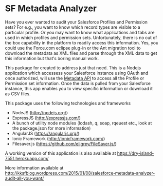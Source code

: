 # SF Metadata Analyzer

Have you ever wanted to audit your Salesforce Profiles and Permission sets? For e.g., you want to know which record types are visible to a particular profile. Or you may want to know what applications and tabs are used in which profiles and permission sets. Unfortunately, there is no out of the box capability in the platform to readily access this information. Yes, you could use the Force.com eclipse plug-in or the Ant migration tool to download the metadata as XML files and parse through the XML data to get this information but that's boring manual work. 

This package for created to address just that need. This is a Nodejs application which accessess your Salesforce instance using OAuth and once authorized, will use the [Metadata API](https://www.salesforce.com/us/developer/docs/api_meta/) to access all the Profile or Permission set information. Once the data is pulled from your Salesforce instance, this app enables you to view specific information or download it as CSV files.

This package uses the following technologies and frameworks
* NodeJS 	(http://nodejs.org/)
* ExpressJS (http://expressjs.com/)
* A bunch of utility node modules (lodash, q, soap, rqeuest etc., look at the package.json for more information)
* AngularJS (https://angularjs.org/)
* Ionic Framework (http://ionicframework.com/)
* Filesaver.js (https://github.com/eligrey/FileSaver.js/)

A working version of this application is also available at https://dry-island-7551.herokuapp.com/

More information available at http://kksfblog.wordpress.com/2015/01/08/salesforce-metadata-analyzer-audit-all-you-want/
